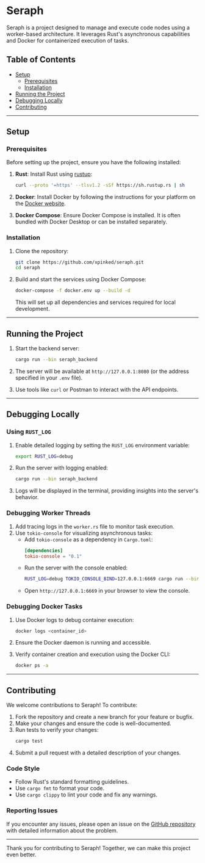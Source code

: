 # Seraph

Seraph is a project designed to manage and execute code nodes using a worker-based architecture. It leverages Rust's asynchronous capabilities and Docker for containerized execution of tasks.

## Table of Contents
- [Setup](#setup)
  - [Prerequisites](#prerequisites)
  - [Installation](#installation)
- [Running the Project](#running-the-project)
- [Debugging Locally](#debugging-locally)
- [Contributing](#contributing)

---

## Setup

### Prerequisites

Before setting up the project, ensure you have the following installed:

1. **Rust**: Install Rust using [rustup](https://rustup.rs/):
   ```bash
   curl --proto '=https' --tlsv1.2 -sSf https://sh.rustup.rs | sh
   ```

2. **Docker**: Install Docker by following the instructions for your platform on the [Docker website](https://www.docker.com/get-started).

3. **Docker Compose**: Ensure Docker Compose is installed. It is often bundled with Docker Desktop or can be installed separately.

### Installation

1. Clone the repository:
   ```bash
   git clone https://github.com/xpinked/seraph.git
   cd seraph
   ```

2. Build and start the services using Docker Compose:
   ```bash
   docker-compose -f docker.env up --build -d
   ```

   This will set up all dependencies and services required for local development.

---

## Running the Project

1. Start the backend server:
   ```bash
   cargo run --bin seraph_backend
   ```

2. The server will be available at `http://127.0.0.1:8080` (or the address specified in your `.env` file).

3. Use tools like `curl` or Postman to interact with the API endpoints.

---

## Debugging Locally

### Using `RUST_LOG`

1. Enable detailed logging by setting the `RUST_LOG` environment variable:
   ```bash
   export RUST_LOG=debug
   ```

2. Run the server with logging enabled:
   ```bash
   cargo run --bin seraph_backend
   ```

3. Logs will be displayed in the terminal, providing insights into the server's behavior.

### Debugging Worker Threads

1. Add tracing logs in the `worker.rs` file to monitor task execution.
2. Use `tokio-console` for visualizing asynchronous tasks:
   - Add `tokio-console` as a dependency in `Cargo.toml`:
     ```toml
     [dependencies]
     tokio-console = "0.1"
     ```
   - Run the server with the console enabled:
     ```bash
     RUST_LOG=debug TOKIO_CONSOLE_BIND=127.0.0.1:6669 cargo run --bin seraph_backend
     ```
   - Open `http://127.0.0.1:6669` in your browser to view the console.

### Debugging Docker Tasks

1. Use Docker logs to debug container execution:
   ```bash
   docker logs <container_id>
   ```

2. Ensure the Docker daemon is running and accessible.

3. Verify container creation and execution using the Docker CLI:
   ```bash
   docker ps -a
   ```

---

## Contributing

We welcome contributions to Seraph! To contribute:

1. Fork the repository and create a new branch for your feature or bugfix.
2. Make your changes and ensure the code is well-documented.
3. Run tests to verify your changes:
   ```bash
   cargo test
   ```
4. Submit a pull request with a detailed description of your changes.

### Code Style

- Follow Rust's standard formatting guidelines.
- Use `cargo fmt` to format your code.
- Use `cargo clippy` to lint your code and fix any warnings.

### Reporting Issues

If you encounter any issues, please open an issue on the [GitHub repository](https://github.com/xpinked/seraph/issues) with detailed information about the problem.

---

Thank you for contributing to Seraph! Together, we can make this project even better.
